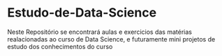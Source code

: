# Estudo-de-Data-Science
Neste Repositório se encontrará aulas e exercicios das matérias realacionadas ao curso de Data Science, e futuramente mini projetos de estudo dos conhecimentos do curso
